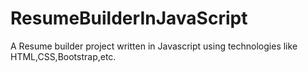 # ResumeBuilderInJavaScript
A Resume builder project written in Javascript using technologies like HTML,CSS,Bootstrap,etc.
